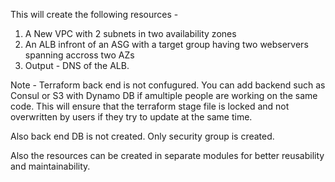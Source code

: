 This will create the following resources -
1. A New VPC with 2 subnets in two availability zones 
2. An ALB infront of an ASG with a target group having two webservers spanning accross two AZs
3. Output - DNS of the ALB.

Note - Terraform back end is not confugured. You can add backend such as Consul or S3 with Dynamo DB if amultiple people are working on the same code. This will ensure that the terraform stage file is locked and not overwritten by users if they try to update at the same time.

Also back end DB is not created. Only security group is created.

Also the resources can be created in separate modules for better reusability and maintainability.